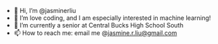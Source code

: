 - 👋 Hi, I’m @jasminerliu
- 👀 I’m love coding, and I am especially interested in machine learning!
- 🌱 I’m currently a senior at Central Bucks High School South
- 📫 How to reach me: email me @jasmine.r.liu@gmail.com


